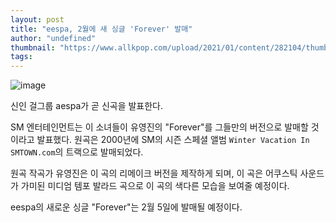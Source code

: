 ```yaml
---
layout: post
title: "eespa, 2월에 새 싱글 'Forever' 발매"
author: "undefined"
thumbnail: "https://www.allkpop.com/upload/2021/01/content/282104/thumb/1611885894-0001258316-001-20210129090532511.jpg"
tags: 
---
```



![image](https://www.allkpop.com/upload/2021/01/content/282104/1611885894-0001258316-001-20210129090532511.jpg)

신인 걸그룹 aespa가 곧 신곡을 발표한다.

SM 엔터테인먼트는 이 소녀들이 유영진의 "Forever"를 그들만의 버전으로 발매할 것이라고 발표했다. 원곡은 2000년에 SM의 시즌 스페셜 앨범 `Winter Vacation In SMTOWN.com`의 트랙으로 발매되었다.

원곡 작곡가 유영진은 이 곡의 리메이크 버전을 제작하게 되며, 이 곡은 어쿠스틱 사운드가 가미된 미디엄 템포 발라드 곡으로 이 곡의 색다른 모습을 보여줄 예정이다.

eespa의 새로운 싱글 "Forever"는 2월 5일에 발매될 예정이다.